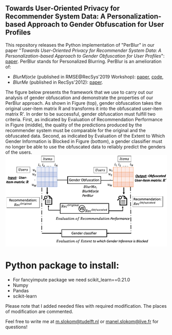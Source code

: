 ## Towards User-Oriented Privacy for Recommender System Data: A Personalization-based Approach to Gender Obfuscation for User Profiles

This repository releases the Python implementation of "PerBlur" in our paper "*Towards User-Oriented Privacy for Recommender System Data: A Personalization-based Approach to Gender Obfuscation for User Profiles*": [paper](http://google.com).
PerBlur stands for Personalized Blurring. 
PerBlur is an amelioration of:
  * *BlurM(or)e* (published in RMSE@RecSys'2019 Workshop): [paper](https://pure.tudelft.nl/portal/files/68758824/short2.pdf), [code](https://github.com/STrucks/BlurMore),
  * *BlurMe* (published in RecSys'2012): [paper](https://ece.northeastern.edu/fac-ece/ioannidis/static/pdf/2012/blurme.pdf).
  
The figure below presents the framework that we use to carry out our analysis of gender obfuscation and demonstrate the properties of our PerBlur approach. As shown in Figure (top), gender obfuscation takes the original user-item matrix R and transforms it into the obfuscated user-item matrix R'.
In order to be successful, gender obfuscation must fulfill two criteria.
First, as indicated by Evaluation of Recommendation Performance in Figure (middle), the quality of the predictions produced by the recommender system must be comparable for the original and the obfuscated data.
Second, as indicated by Evaluation of the Extent to Which Gender Information is Blocked in Figure (bottom), a gender classifier must no longer be able to use the obfuscated data to reliably predict the genders of the users.
![Diagram](Diagram_PerBlur.png)




# Python package to install:
* For fancyimpute package we need scikit_learn==0.21.0
* Numpy
* Pandas
* scikit-learn

Please note that I added needed files with required modification. The places of modification are commented. 

Feel free to write me at m.slokom@tudelft.nl or manel.slokom@live.fr for questions!
